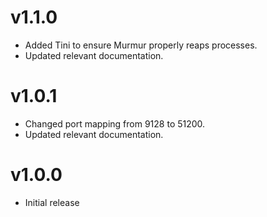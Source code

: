 # v1.1.0

- Added Tini to ensure Murmur properly reaps processes.
- Updated relevant documentation.

# v1.0.1

- Changed port mapping from 9128 to 51200.
- Updated relevant documentation.

# v1.0.0

- Initial release
